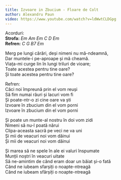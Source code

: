 ```yaml
---
title: Izvoare in Zbucium - Floare de Colt
author: Alexandru Paun
video: https://www.youtube.com/watch?v=ldWwtCLDGpg
---
```

Acorduri:  
**Strofa:** *Em Am Em C D Em*  
**Refren:** *C G B7 Em*  

Merg pe lungi cărări, deși nimeni nu mă-ndeamnă,  
Dar muntele-i pe-aproape și mă cheamă.  
Viața-mi curge lin în lungi triluri de vioare;  
Toate acestea pentru tine oare?  
Și toate acestea pentru tine oare?  


Refren:  
Căci noi împreună prin el vom reuși  
Să fim numai râuri și lacuri vom fi  
Și poate-ntr-o zi cine oare va ști  
Izvoare în zbucium din el vom porni  
Izvoare în zbucium din el vom porni  

Și poate un munte-al nostru în doi vom zidi  
Nimeni să nu-l poată nărui  
Clipa-aceasta sacră pe veci ne va uni  
Și mii de veacuri noi vom dăinui  
Și mii de veacuri noi vom dăinui  


Și marea să ne spele în ale ei valuri înspumate  
Munții noștri în veacuri uitate  
Să ne-amintim de când eram doar un băiat și-o fată  
Când ne iubeam sfarșiți o noapte-ntreagă  
Când ne iubeam sfârșiți o noapte-ntreagă  
